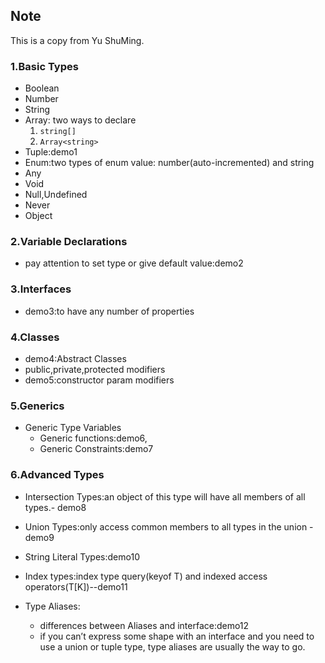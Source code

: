 ## Note
This is a copy from Yu ShuMing.

### 1.Basic Types
- Boolean
- Number
- String
- Array: two ways to declare
    1. `string[]`
    2. `Array<string>`
- Tuple:demo1
- Enum:two types of enum value: number(auto-incremented) and string
- Any
- Void
- Null,Undefined
- Never
- Object

### 2.Variable Declarations
- pay attention to set type or give default value:demo2

### 3.Interfaces
- demo3:to have any number of properties

### 4.Classes
- demo4:Abstract Classes
- public,private,protected modifiers
- demo5:constructor param modifiers

### 5.Generics
- Generic Type Variables
    - Generic functions:demo6,
    - Generic Constraints:demo7
 
### 6.Advanced Types
- Intersection Types:an object of this type will have all members of all types.- demo8
- Union Types:only access common members to all types in the union - demo9
- String Literal Types:demo10
- Index types:index type query(keyof T) and indexed access operators(T[K])--demo11

- Type Aliases:
    - differences between Aliases and interface:demo12
    - if you can’t express some shape with an interface and you need to use a union or tuple type, type aliases are usually the way to go.
    